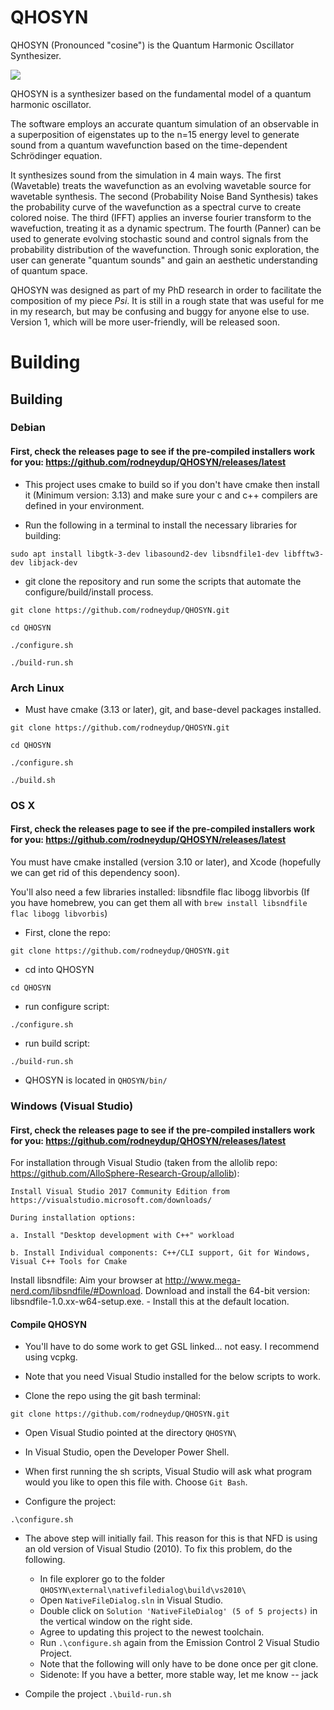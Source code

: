 # QHOSYN

QHOSYN (Pronounced "cosine") is the Quantum Harmonic Oscillator Synthesizer.

![](./QHOSYN_demo.gif)

QHOSYN is a synthesizer based on the fundamental model of a quantum harmonic oscillator. 

The software employs an accurate quantum simulation of an observable in a superposition of eigenstates up to the n=15 energy level to generate sound from  a quantum wavefunction based on the time-dependent Schrödinger equation.

It synthesizes sound from the simulation in 4 main ways. The first (Wavetable) treats the wavefunction as an evolving wavetable source for wavetable synthesis. The second (Probability Noise Band Synthesis) takes the probability curve of the wavefunction as a spectral curve to create colored noise. The third (IFFT) applies an inverse fourier transform to the wavefuction, treating it as a dynamic spectrum. The fourth (Panner) can be used to generate evolving stochastic sound and control signals from the probability distribution of the wavefunction. Through sonic exploration, the user can generate "quantum sounds" and gain an aesthetic understanding of quantum space.

QHOSYN was designed as part of my PhD research in order to facilitate the composition of my piece _Psi_. It is still in a rough state that was useful for me in my research, but may be confusing and buggy for anyone else to use. Version 1, which will be more user-friendly, will be released soon.

# Building

## Building
### Debian

#### First, check the releases page to see if the pre-compiled installers work for you: https://github.com/rodneydup/QHOSYN/releases/latest

- This project uses cmake to build so if you don't have cmake then install it (Minimum version: 3.13) and make sure your c and c++ compilers are defined in your environment.

- Run the following in a terminal to install the necessary libraries for building:

`sudo apt install libgtk-3-dev libasound2-dev libsndfile1-dev libfftw3-dev libjack-dev`
 
- git clone the repository and run some the scripts that automate the configure/build/install process.

`git clone https://github.com/rodneydup/QHOSYN.git`

`cd QHOSYN`

`./configure.sh`

`./build-run.sh`

### Arch Linux

- Must have cmake (3.13 or later), git, and base-devel packages installed.

`git clone https://github.com/rodneydup/QHOSYN.git`

`cd QHOSYN`

`./configure.sh`

`./build.sh`

### OS X

#### First, check the releases page to see if the pre-compiled installers work for you: https://github.com/rodneydup/QHOSYN/releases/latest

You must have cmake installed (version 3.10 or later), and Xcode (hopefully we can get rid of this dependency soon).

You'll also need a few libraries installed: libsndfile flac libogg libvorbis (If you have homebrew, you can get them all with `brew install libsndfile flac libogg libvorbis`)

- First, clone the repo:

`git clone https://github.com/rodneydup/QHOSYN.git`

- cd into QHOSYN

`cd QHOSYN`

- run configure script:

`./configure.sh`

- run build script:

`./build-run.sh`

- QHOSYN is located in `QHOSYN/bin/`

### Windows (Visual Studio)

#### First, check the releases page to see if the pre-compiled installers work for you: https://github.com/rodneydup/QHOSYN/releases/latest

For installation through Visual Studio (taken from the allolib repo: https://github.com/AlloSphere-Research-Group/allolib):

    Install Visual Studio 2017 Community Edition from https://visualstudio.microsoft.com/downloads/

    During installation options:

    a. Install "Desktop development with C++" workload

    b. Install Individual components: C++/CLI support, Git for Windows, Visual C++ Tools for Cmake

Install libsndfile: Aim your browser at http://www.mega-nerd.com/libsndfile/#Download. Download and install the 64-bit version: libsndfile-1.0.xx-w64-setup.exe.
    - Install this at the default location.

#### Compile QHOSYN

- You'll have to do some work to get GSL linked... not easy. I recommend using vcpkg.

- Note that you need Visual Studio installed for the below scripts to work.

- Clone the repo using the git bash terminal:

`git clone https://github.com/rodneydup/QHOSYN.git`

- Open Visual Studio pointed at the directory `QHOSYN\`

- In Visual Studio, open the Developer Power Shell.

- When first running the sh scripts, Visual Studio will ask what program would you like to open this file with. Choose `Git Bash`.

- Configure the project:

`.\configure.sh`

- The above step will initially fail. This reason for this is that NFD is using an old version of Visual Studio (2010). To fix this problem, do the following.
     - In file explorer go to the folder `QHOSYN\external\nativefiledialog\build\vs2010\`
     - Open `NativeFileDialog.sln` in Visual Studio.
     - Double click on `Solution 'NativeFileDialog' (5 of 5 projects)` in the vertical window on the right side.
     - Agree to updating this project to the newest toolchain.
     - Run `.\configure.sh` again from the Emission Control 2 Visual Studio Project.
     - Note that the following will only have to be done once per git clone.
     - Sidenote: If you have a better, more stable way, let me know -- jack

- Compile the project
`.\build-run.sh`